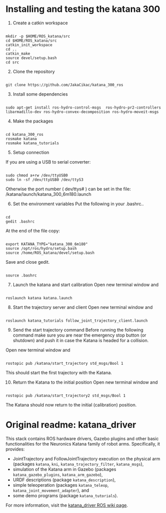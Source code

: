 Installing and testing the katana 300
=============
1. Create a catkin workspace

<pre><code>
mkdir -p $HOME/ROS_katana/src
cd $HOME/ROS_katana/src
catkin_init_workspace
cd ..
catkin_make
source devel/setup.bash
cd src
</code></pre>

2. Clone the repository
<pre><code>
git clone https://github.com/JakaCikac/katana_300_ros
</code></pre>
3. Install some dependencies
<pre><code>
sudo apt-get install ros-hydro-control-msgs  ros-hydro-pr2-controllers libarmadillo-dev ros-hydro-convex-decomposition ros-hydro-moveit-msgs
</code></pre>

4. Make the packages
<pre><code>
cd katana_300_ros
rosmake katana
rosmake katana_tutorials
</code></pre>
5. Setup connection

If you are using a USB to serial converter:
<pre><code>
sudo chmod a+rw /dev/ttyUSB0
sudo ln -sf /dev/ttyUSB0 /dev/ttyS3
</code></pre>
Otherwise the port number ( dev/ttys# ) can be set in the file:
/katana/launch/katana_300_6m180.launch
</code></pre>

6. Set the environment variables
Put the following in your .bashrc..
<pre><code>
cd
gedit .bashrc
</code></pre>
At the end of the file copy: 
<pre><code>
export KATANA_TYPE="katana_300_6m180"
source /opt/ros/hydro/setup.bash
source /home/ROS_katana/devel/setup.bash
</code></pre>
Save and close gedit. 
<pre><code>
source .bashrc
</code></pre>

7. Launch the katana and start calibration
Open new terminal window and
<pre><code>
roslaunch katana katana.launch
</code></pre>

8. Start the trajectory server and client
Open new terminal window and
<pre><code>
roslaunch katana_tutorials follow_joint_trajectory_client.launch
</code></pre>

9. Send the start trajectory command 
Before running the following command make sure you are near the emergency stop button (or shutdown) and push it in case the Katana is headed for a collision.

Open new terminal window and
<pre><code>
rostopic pub /katana/start_trajectory std_msgs/Bool 1
</code></pre>
This should start the first trajectory with the Katana.

10. Return the Katana to the initial position
Open new terminal window and
<pre><code>
rostopic pub /katana/start_trajectory2 std_msgs/Bool 1
</code></pre>
The Katana should now return to the initial (calibration) position.

Original readme: katana_driver
=============

This stack contains ROS hardware drivers, Gazebo plugins and other basic functionalities for the Neuronics Katana family of robot arms. Specifically, it provides: 

* JointTrajectory and FollowJointTrajectory execution on the physical arm (packages `katana`, `kni`, `katana_trajectory_filter`, `katana_msgs`),
* simulation of the Katana arm in Gazebo (packages `katana_gazebo_plugins`, `katana_arm_gazebo`),
* URDF descriptions (package `katana_description`),
* simple teleoperation (packages `katana_teleop`, `katana_joint_movement_adapter`), and
* some demo programs (package `katana_tutorials`).

For more information, visit the [katana_driver ROS wiki page](http://www.ros.org/wiki/katana_driver).
